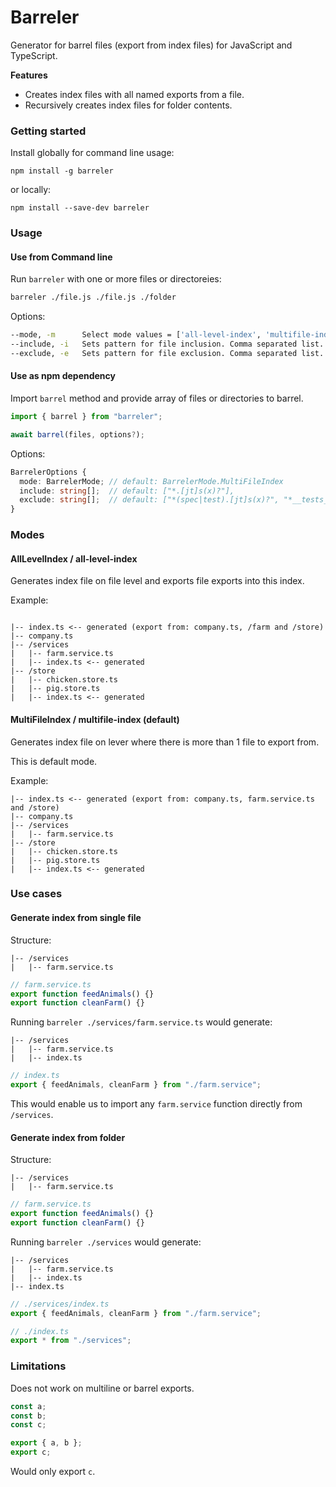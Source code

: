 # Barreler

Generator for barrel files (export from index files) for JavaScript and TypeScript.

**Features**

- Creates index files with all named exports from a file.
- Recursively creates index files for folder contents.

### Getting started

Install globally for command line usage:

```
npm install -g barreler
```

or locally:

```
npm install --save-dev barreler
```

### Usage

#### Use from Command line

Run `barreler` with one or more files or directoreies:

```sh
barreler ./file.js ./file.js ./folder
```

Options:

```sh
--mode, -m      Select mode values = ['all-level-index', 'multifile-index']
--include, -i   Sets pattern for file inclusion. Comma separated list. default: *.[jt]s(x)?
--exclude, -e   Sets pattern for file exclusion. Comma separated list. default: *(spec|test).[jt]s(x)?,*__tests__/*.[jt]s(x)?,*__snapshots__/*
```

#### Use as npm dependency

Import `barrel` method and provide array of files or directories to barrel.

```ts
import { barrel } from "barreler";

await barrel(files, options?);
```

Options:

```ts
BarrelerOptions {
  mode: BarrelerMode; // default: BarrelerMode.MultiFileIndex
  include: string[];  // default: ["*.[jt]s(x)?"],
  exclude: string[];  // default: ["*(spec|test).[jt]s(x)?", "*__tests__/*.[jt]s(x)?", "*__snapshots__/*"]
}
```

### Modes

#### AllLevelIndex / all-level-index

Generates index file on file level and exports file exports into this index.

Example:

```

|-- index.ts <-- generated (export from: company.ts, /farm and /store)
|-- company.ts
|-- /services
|   |-- farm.service.ts
|   |-- index.ts <-- generated
|-- /store
|   |-- chicken.store.ts
|   |-- pig.store.ts
|   |-- index.ts <-- generated

```

#### MultiFileIndex / multifile-index (default)

Generates index file on lever where there is more than 1 file to export from.

This is default mode.

Example:

```
|-- index.ts <-- generated (export from: company.ts, farm.service.ts and /store)
|-- company.ts
|-- /services
|   |-- farm.service.ts
|-- /store
|   |-- chicken.store.ts
|   |-- pig.store.ts
|   |-- index.ts <-- generated
```

### Use cases

#### Generate index from single file

Structure:

```
|-- /services
|   |-- farm.service.ts
```

```ts
// farm.service.ts
export function feedAnimals() {}
export function cleanFarm() {}
```

Running `barreler ./services/farm.service.ts` would generate:

```
|-- /services
|   |-- farm.service.ts
|   |-- index.ts
```

```ts
// index.ts
export { feedAnimals, cleanFarm } from "./farm.service";
```

This would enable us to import any `farm.service` function directly from `/services`.

#### Generate index from folder

Structure:

```
|-- /services
|   |-- farm.service.ts
```

```ts
// farm.service.ts
export function feedAnimals() {}
export function cleanFarm() {}
```

Running `barreler ./services` would generate:

```
|-- /services
|   |-- farm.service.ts
|   |-- index.ts
|-- index.ts
```

```ts
// ./services/index.ts
export { feedAnimals, cleanFarm } from "./farm.service";
```

```ts
// ./index.ts
export * from "./services";
```

### Limitations

Does not work on multiline or barrel exports.

```ts
const a;
const b;
const c;

export { a, b };
export c;
```

Would only export `c`.
